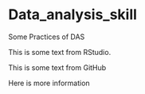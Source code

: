 # Data_analysis_skill
Some Practices of DAS

This is some text from RStudio.

This is some text from GitHub

Here is more information




